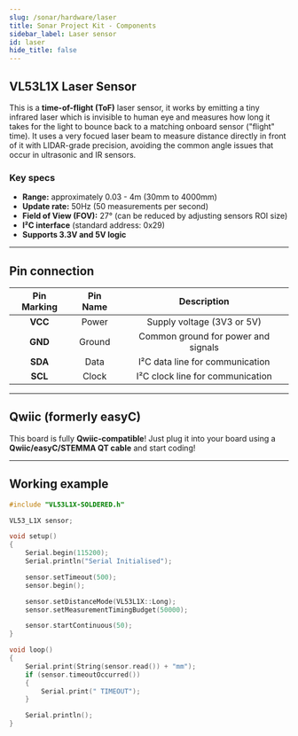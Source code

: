 ```yaml
---
slug: /sonar/hardware/laser
title: Sonar Project Kit - Components
sidebar_label: Laser sensor
id: laser
hide_title: false
---
```


## VL53L1X Laser Sensor
This is a **time-of-flight (ToF)** laser sensor, it works by emitting a tiny infrared laser which is invisible to human eye and measures how long it takes for the light to bounce back to a matching onboard sensor ("flight" time). It uses a very focued laser beam to measure distance directly in front of it with LIDAR-grade precision, avoiding the common angle issues that occur in ultrasonic and IR sensors.

<CenteredImage src="/img/under_construction.png" alt="Image of laser disance sensor" width="600px"/>

### Key specs
- **Range:** approximately 0.03 - 4m (30mm to 4000mm) 
- **Update rate:** 50Hz (50 measurements per second)
- **Field of View (FOV):** 27° (can be reduced by adjusting sensors ROI size)
- **I²C interface** (standard address: 0x29)
- **Supports 3.3V and 5V logic**

---

## Pin connection
| Pin Marking | Pin Name | Description |
|:---:|:---:|:---:|
| **VCC** | Power | Supply voltage (3V3 or 5V) |
| **GND** | Ground | Common ground for power and signals |
| **SDA** | Data | I²C data line for communication |
| **SCL** | Clock | I²C clock line for communication |

---

## Qwiic (formerly easyC)  

<CenteredImage src="/img/easyc_transparent.png" alt="EasyC/qwiic cable" width="550px" />
 
<InfoBox>This board is fully **Qwiic-compatible**! Just plug it into your board using a **Qwiic/easyC/STEMMA QT cable** and start coding!</InfoBox>

<QuickLink 
  title="Qwiic (formerly easyC) details and specifications" 
  description="Learn about hardware specifications, compatibility, and usage of the Qwiic connector." 
  url="/qwiic" 
/>

---


## Working example

<CenteredImage src="/img/under_construction.png" alt="Image of laser disance sensor" caption="Video of working example" width="600px"/>

```cpp
#include "VL53L1X-SOLDERED.h"

VL53_L1X sensor;

void setup()
{
    Serial.begin(115200);
    Serial.println("Serial Initialised");

    sensor.setTimeout(500);
    sensor.begin();

    sensor.setDistanceMode(VL53L1X::Long);
    sensor.setMeasurementTimingBudget(50000);

    sensor.startContinuous(50);
}

void loop()
{
    Serial.print(String(sensor.read()) + "mm");
    if (sensor.timeoutOccurred()) 
    {
        Serial.print(" TIMEOUT");
    }

    Serial.println();
}
```